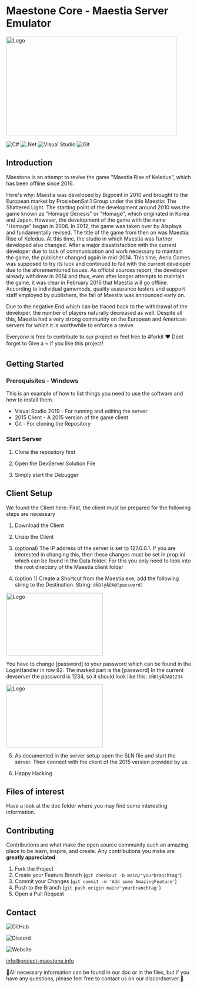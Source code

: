 # Maestone Core - Maestia Server Emulator

<!-- PROJECT LOGO -->
<p align="left">
  <a href="https://project-maestone.info/">
    <img src="https://cdn.discordapp.com/attachments/836568936468316190/873536079611957268/ezgif-7-552254aac03e.gif" alt="Logo" width="463" height="270">
  </a>

![C#](https://img.shields.io/badge/c%23-%23239120.svg?style=for-the-badge&logo=c-sharp&logoColor=white)
![.Net](https://img.shields.io/badge/.NET-5C2D91?style=for-the-badge&logo=.net&logoColor=white)
![Visual Studio](https://img.shields.io/badge/Visual%20Studio-5C2D91.svg?style=for-the-badge&logo=visual-studio&logoColor=white)
![Git](https://img.shields.io/badge/git-%23F05033.svg?style=for-the-badge&logo=git&logoColor=white)



<!-- Introduction -->
## Introduction


Maestone is an attempt to revive the game "Maestia Rise of Keledus", which has been offline since 2016.

Here's why:
Maestia was developed by Bigpoint in 2010 and brought to the European market by ProsiebenSat.1 Group under the title Maestia: The Shattered Light. The starting point of the development around 2010 was the game known as "Homage Genesis" or "Homage", which originated in Korea and Japan. However, the development of the game with the name "Homage" began in 2006. In 2012, the game was taken over by Alaplaya and fundamentally revised. The title of the game from then on was Maestia: Rise of Keledus. At this time, the studio in which Maestia was further developed also changed. After a major dissatisfaction with the current developer due to lack of communication and work necessary to maintain the game, the publisher changed again in mid-2014. This time, Aeria Games was supposed to try its luck and continued to fail with the current developer due to the aforementioned issues. As official sources report, the developer already withdrew in 2014 and thus, even after longer attempts to maintain the game, it was clear in February 2016 that Maestia will go offline. According to individual gamemods, quality assurance testers and support staff employed by publishers, the fall of Maestia was announced early on.

Due to the negative End which can be traced back to the withdrawal of the developer, the number of players naturally decreased as well. Despite all this, Maestia had a very strong community on the European and American servers for which it is worthwhile to enforce a revive.

Everyone is free to contribute to our project or feel free to #forkit :heart:
Dont forget to Give a ⭐️ if you like this project!

<!-- GETTING STARTED -->
## Getting Started


### Prerequisites - Windows

This is an example of how to list things you need to use the software and how to install them.
* Visual Studio 2019 - For running and editing the server
* 2015 Client - A 2015 version of the game client
* Git - For cloning the Repository

### Start Server

1. Clone the repository first

2. Open the DevServer Solution File 

3. Simply start the Debugger



<!-- USAGE EXAMPLES -->
## Client Setup

We found the Client here: 
First, the client must be prepared for the following steps are necessary 

1. Download the Client

2. Unzip the Client
   
3. (optional) The IP address of the server is set to 127.0.0.1. If you are interested in changing this, then these changes must be set in prop.ini which can be found in the Data folder. For this you only need to look into the root directory of the Maestia client folder
   
4. (option 1) Create a Shortcut from the Maestia.exe, add the following string to the Destination. 
String: `èÑÐ[ýÅÓA@[password]` 
<p align="left">
  <a href="https://project-maestone.info/">
    <img src="https://media.discordapp.net/attachments/836568936468316190/895441563738591294/unknown.png" alt="Logo" width="263" height="170">
  </a>
  
 
  You have to change [password] to your password which can be found in the LoginHandler in row 82. The marked part is the [password] In the current devserver the password is 1234, so it should look like this: `èÑÐ[ýÅÓA@1234`
<p align="left">
  <a href="https://project-maestone.info/">
    <img src="https://cdn.discordapp.com/attachments/836568936468316190/895445250238214164/unknown.png" alt="Logo" width="263" height="170">
  </a>



5. As documented in the server setup open the SLN file and start the server. Then connect with the client of the 2015 version provided by us.

6. Happy Hacking 



<!-- ROADMAP -->
## Files of interest 

Have a look at the doc folder where you may find some interesting information.



<!-- CONTRIBUTING -->
## Contributing

Contributions are what make the open source community such an amazing place to be learn, inspire, and create. Any contributions you make are **greatly appreciated**.

1. Fork the Project
2. Create your Feature Branch (`git checkout -b main/"yourbranchtag"`)
3. Commit your Changes (`git commit -m 'Add some AmazingFeature'`)
4. Push to the Branch (`git push origin main/'yourbranchtag'`)
5. Open a Pull Request



<!-- CONTACT -->
## Contact

![GitHub](https://github.com/Project-Maestone/Maestone-Emulator)

![Discord](https://discord.gg/FXspSzfee4)

![Website](https://project-maestone.info)

<info@project-maestone.info>


:small_red_triangle_down:All necessary information can be found in our doc or in the files, but if you have any questions, please feel free to contact us on our discordserver.:small_red_triangle_down:



